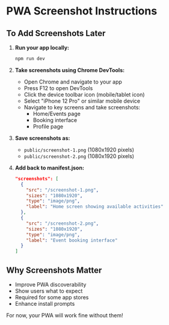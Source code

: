 # PWA Screenshot Instructions

## To Add Screenshots Later

1. **Run your app locally:**
   ```bash
   npm run dev
   ```

2. **Take screenshots using Chrome DevTools:**
   - Open Chrome and navigate to your app
   - Press F12 to open DevTools
   - Click the device toolbar icon (mobile/tablet icon)
   - Select "iPhone 12 Pro" or similar mobile device
   - Navigate to key screens and take screenshots:
     - Home/Events page
     - Booking interface
     - Profile page

3. **Save screenshots as:**
   - `public/screenshot-1.png` (1080x1920 pixels)
   - `public/screenshot-2.png` (1080x1920 pixels)

4. **Add back to manifest.json:**
   ```json
   "screenshots": [
     {
       "src": "/screenshot-1.png",
       "sizes": "1080x1920", 
       "type": "image/png",
       "label": "Home screen showing available activities"
     },
     {
       "src": "/screenshot-2.png",
       "sizes": "1080x1920",
       "type": "image/png", 
       "label": "Event booking interface"
     }
   ]
   ```

## Why Screenshots Matter

- Improve PWA discoverability
- Show users what to expect
- Required for some app stores
- Enhance install prompts

For now, your PWA will work fine without them!
